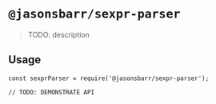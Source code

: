 # `@jasonsbarr/sexpr-parser`

> TODO: description

## Usage

```
const sexprParser = require('@jasonsbarr/sexpr-parser');

// TODO: DEMONSTRATE API
```

